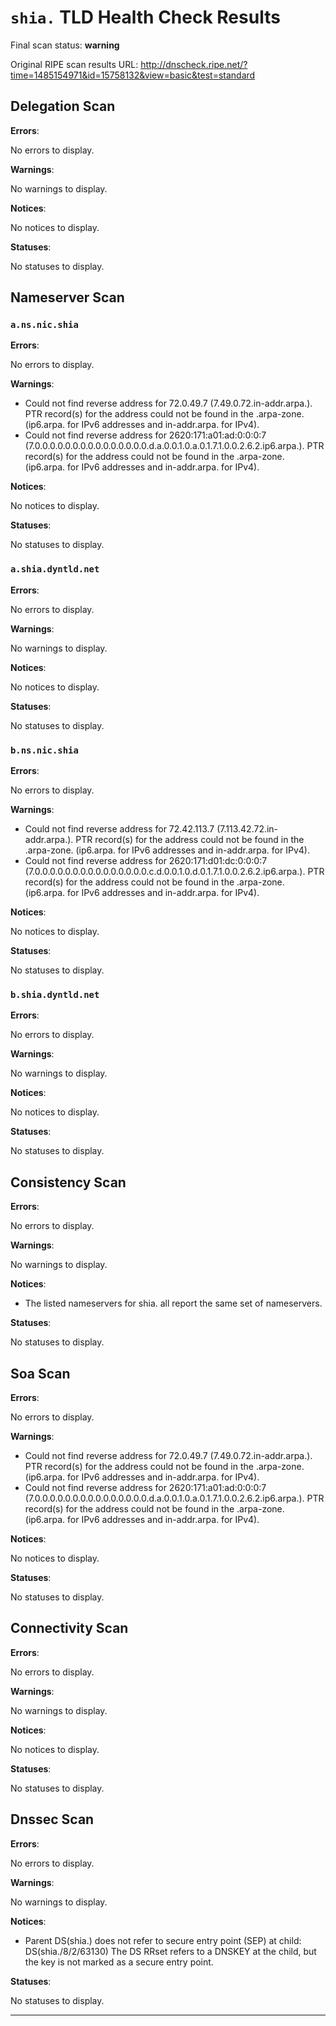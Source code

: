 # `shia.` TLD Health Check Results

Final scan status: **warning** 

Original RIPE scan results URL: http://dnscheck.ripe.net/?time=1485154971&id=15758132&view=basic&test=standard

## Delegation Scan

**Errors**:

No errors to display.

**Warnings**:

No warnings to display.

**Notices**:

No notices to display.

**Statuses**:

No statuses to display.

## Nameserver Scan

### `a.ns.nic.shia`

**Errors**:

No errors to display.

**Warnings**:

* Could not find reverse address for 72.0.49.7 (7.49.0.72.in-addr.arpa.). PTR record(s) for the address could not be found in the .arpa-zone. (ip6.arpa. for IPv6 addresses and in-addr.arpa. for IPv4).
* Could not find reverse address for 2620:171:a01:ad:0:0:0:7 (7.0.0.0.0.0.0.0.0.0.0.0.0.0.0.0.d.a.0.0.1.0.a.0.1.7.1.0.0.2.6.2.ip6.arpa.). PTR record(s) for the address could not be found in the .arpa-zone. (ip6.arpa. for IPv6 addresses and in-addr.arpa. for IPv4).

**Notices**:

No notices to display.

**Statuses**:

No statuses to display.

### `a.shia.dyntld.net`

**Errors**:

No errors to display.

**Warnings**:

No warnings to display.

**Notices**:

No notices to display.

**Statuses**:

No statuses to display.

### `b.ns.nic.shia`

**Errors**:

No errors to display.

**Warnings**:

* Could not find reverse address for 72.42.113.7 (7.113.42.72.in-addr.arpa.). PTR record(s) for the address could not be found in the .arpa-zone. (ip6.arpa. for IPv6 addresses and in-addr.arpa. for IPv4).
* Could not find reverse address for 2620:171:d01:dc:0:0:0:7 (7.0.0.0.0.0.0.0.0.0.0.0.0.0.0.0.c.d.0.0.1.0.d.0.1.7.1.0.0.2.6.2.ip6.arpa.). PTR record(s) for the address could not be found in the .arpa-zone. (ip6.arpa. for IPv6 addresses and in-addr.arpa. for IPv4).

**Notices**:

No notices to display.

**Statuses**:

No statuses to display.

### `b.shia.dyntld.net`

**Errors**:

No errors to display.

**Warnings**:

No warnings to display.

**Notices**:

No notices to display.

**Statuses**:

No statuses to display.

## Consistency Scan

**Errors**:

No errors to display.

**Warnings**:

No warnings to display.

**Notices**:

* The listed nameservers for shia. all report the same set of nameservers.

**Statuses**:

No statuses to display.

## Soa Scan

**Errors**:

No errors to display.

**Warnings**:

* Could not find reverse address for 72.0.49.7 (7.49.0.72.in-addr.arpa.). PTR record(s) for the address could not be found in the .arpa-zone. (ip6.arpa. for IPv6 addresses and in-addr.arpa. for IPv4).
* Could not find reverse address for 2620:171:a01:ad:0:0:0:7 (7.0.0.0.0.0.0.0.0.0.0.0.0.0.0.0.d.a.0.0.1.0.a.0.1.7.1.0.0.2.6.2.ip6.arpa.). PTR record(s) for the address could not be found in the .arpa-zone. (ip6.arpa. for IPv6 addresses and in-addr.arpa. for IPv4).

**Notices**:

No notices to display.

**Statuses**:

No statuses to display.

## Connectivity Scan

**Errors**:

No errors to display.

**Warnings**:

No warnings to display.

**Notices**:

No notices to display.

**Statuses**:

No statuses to display.

## Dnssec Scan

**Errors**:

No errors to display.

**Warnings**:

No warnings to display.

**Notices**:

* Parent DS(shia.) does not refer to secure entry point (SEP) at child: DS(shia./8/2/63130) The DS RRset refers to a DNSKEY at the child, but the key is not marked as a secure entry point.

**Statuses**:

No statuses to display.


---
